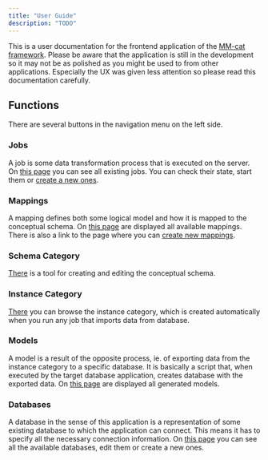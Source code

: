 ```yaml
---
title: "User Guide"
description: "TODO"
---
```


This is a user documentation for the frontend application of the [MM-cat framework](https://gitlab.mff.cuni.cz/contosp/evolution-management). Please be aware that the application is still in the development so it may not be as polished as you might be used to from other applications. Especially the UX was given less attention so please read this documentation carefully.

## Functions

There are several buttons in the navigation menu on the left side.

### Jobs

A job is some data transformation process that is executed on the server. On [this page](jobs.md) you can see all existing jobs. You can check their state, start them or [create a new ones]().

### Mappings

A mapping defines both some logical model and how it is mapped to the conceptual schema. On [this page](mappings.md) are displayed all available mappings. There is also a link to the page where you can [create new mappings]().

### Schema Category

[There](schemaCategoryEditor.md) is a tool for creating and editing the conceptual schema.

### Instance Category

[There]() you can browse the instance category, which is created automatically when you run any job that imports data from database.

### Models

A model is a result of the opposite process, ie. of exporting data from the instance category to a specific database. It is basically a script that, when executed by the target database application, creates database with the exported data. On [this page](models.md) are displayed all generated models.

### Databases

A database in the sense of this application is a representation of some existing database to which the application can connect. This means it has to specify all the necessary connection information. On [this page](databases.md) you can see all the available databases, edit them or create a new ones.